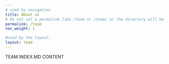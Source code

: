 ```yaml
---
# used by navigation
title: About us
# do not set a permalink like /team or /team/ or the directory will be shown!
permalink: /team
nav_weight: 1

#used by the layout:
layout: team
---
```


TEAM INDEX.MD CONTENT
